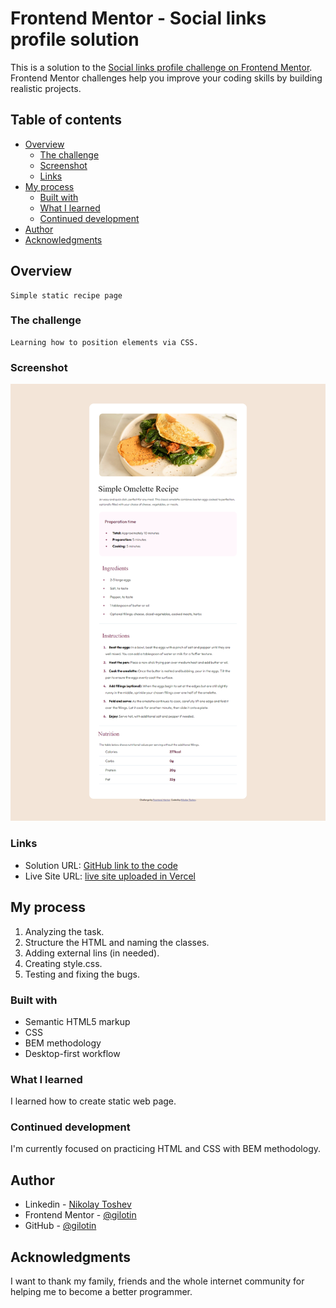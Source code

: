 # Frontend Mentor - Social links profile solution

This is a solution to the [Social links profile challenge on Frontend Mentor](https://www.frontendmentor.io/challenges/recipe-page-KiTsR8QQKm). Frontend Mentor challenges help you improve your coding skills by building realistic projects.

## Table of contents

-   [Overview](#overview)
    -   [The challenge](#the-challenge)
    -   [Screenshot](#screenshot)
    -   [Links](#links)
-   [My process](#my-process)
    -   [Built with](#built-with)
    -   [What I learned](#what-i-learned)
    -   [Continued development](#continued-development)
-   [Author](#author)
-   [Acknowledgments](#acknowledgments)

## Overview

    Simple static recipe page

### The challenge

    Learning how to position elements via CSS.

### Screenshot

![](./public/design/recipe%20page.png)

### Links

-   Solution URL: [GitHub link to the code](https://github.com/gilotin/Recipe-page)
-   Live Site URL: [live site uploaded in Vercel]()

## My process

1. Analyzing the task.
2. Structure the HTML and naming the classes.
3. Adding external lins (in needed).
4. Creating style.css.
5. Testing and fixing the bugs.

### Built with

-   Semantic HTML5 markup
-   CSS
-   BEM methodology
-   Desktop-first workflow

### What I learned

I learned how to create static web page.

### Continued development

I'm currently focused on practicing HTML and CSS with BEM methodology.

## Author

-   Linkedin - [Nikolay Toshev](https://www.linkedin.com/in/nikolay-toshev-5536a025b/)
-   Frontend Mentor - [@gilotin](https://www.frontendmentor.io/profile/gilotin)
-   GitHub - [@gilotin](https://github.com/gilotin/Social-links-profile)

## Acknowledgments

I want to thank my family, friends and the whole internet community for helping me to become a better programmer.
